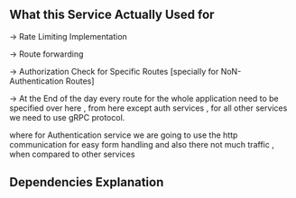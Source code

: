 ## What this Service Actually Used for

-> Rate Limiting Implementation

-> Route forwarding

-> Authorization Check for Specific Routes 
[specially for NoN-Authentication Routes]

-> At the End of the day every route for the whole
application need to be specified over here , from here
except auth services , for all other services we need to
use gRPC protocol.

where for Authentication service we are going to use
the http communication for easy form handling and
also there not much traffic , when compared to other services







## Dependencies Explanation